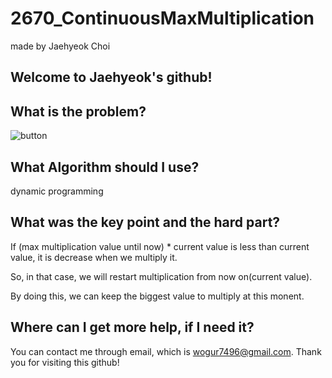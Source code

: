 # 2670_ContinuousMaxMultiplication

made by Jaehyeok Choi

## Welcome to Jaehyeok's github!

## What is the problem?

![button](https://github.com/Choi-JaeHyeok-21500749/2670_ContinuousMaxMultiplication/blob/main/2670_pro.PNG)

## What Algorithm should I use?

dynamic programming

## What was the key point and the hard part?

If (max multiplication value until now) * current value is less than current value, it is decrease when we multiply it.

So, in that case, we will restart multiplication from now on(current value).

By doing this, we can keep the biggest value to multiply at this monent.

## Where can I get more help, if I need it?

You can contact me through email, which is wogur7496@gmail.com.
Thank you for visiting this github!
